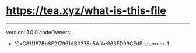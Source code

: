# https://tea.xyz/what-is-this-file
---
version: 1.0.0
codeOwners:
  - '0xC811197Bb8F217961AB0378c5Af4e863FD99CEdF'
quorum: 1
